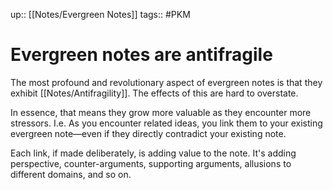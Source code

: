 up:: [[Notes/Evergreen Notes]]
tags:: #PKM 

# Evergreen notes are antifragile
The most profound and revolutionary aspect of evergreen notes is that they exhibit [[Notes/Antifragility]]. The effects of this are hard to overstate.

In essence, that means they grow more valuable as they encounter more stressors. I.e. As you encounter related ideas, you link them to your existing evergreen note—even if they directly contradict your existing note. 

Each link, if made deliberately, is adding value to the note. It's adding perspective, counter-arguments, supporting arguments, allusions to different domains, and so on.
